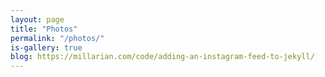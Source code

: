 ```yaml
---
layout: page
title: "Photos"
permalink: "/photos/"
is-gallery: true
blog: https://millarian.com/code/adding-an-instagram-feed-to-jekyll/
---
```


<div id="instafeed"></div>
